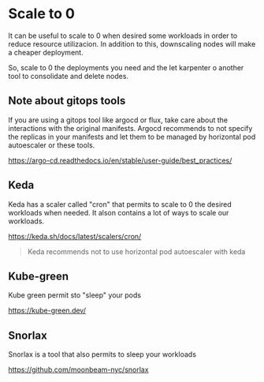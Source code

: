 # Scale to 0

It can be useful to scale to 0 when desired some workloads in order to reduce resource utilizacion. In addition to this, downscaling nodes will make a cheaper deployment.

So, scale to 0 the deployments you need and the let karpenter o another tool to consolidate and delete nodes.

## Note about gitops tools

If you are using a gitops tool like argocd or flux, take care about the interactions with the original manifests. Argocd recommends to not specify the replicas in your manifests and let them to be managed by horizontal pod autoescaler or these tools.

 <https://argo-cd.readthedocs.io/en/stable/user-guide/best_practices/>

## Keda

Keda has a scaler called "cron" that permits to scale to 0 the desired workloads when needed. It alson contains a lot of ways to scale our workloads.

<https://keda.sh/docs/latest/scalers/cron/>

> Keda recommends not to use horizontal pod autoescaler with keda

## Kube-green

Kube green permit sto "sleep" your pods

<https://kube-green.dev/>

## Snorlax

Snorlax is a tool that also permits to sleep your workloads

<https://github.com/moonbeam-nyc/snorlax>
